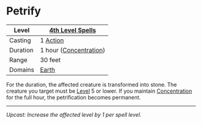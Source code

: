 # Petrify

| Level    | [4th Level Spells](4th%20Level%20Spells.md)                      |
| -------- | ---------------------------------------------------------------- |
| Casting  | 1 [Action](../../../../Game%20Procedures/Action.md)              |
| Duration | 1 hour ([Concentration](../../../Spellcasting/Concentration.md)) |
| Range    | 30 feet                                                          |
| Domains  | [Earth](../../../Spell%20Domains/Earth.md)                       |

For the duration, the affected creature is transformed into stone. The creature you target must be [Level](../../../../Player%20Characters/Derived%20Statistics/Level.md) 5 or lower. If you maintain [Concentration](../../../Spellcasting/Concentration.md) for the full hour, the petrification becomes permanent.

---
*Upcast: Increase the affected level by 1 per spell level.*
